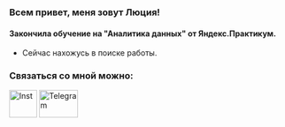 ### Всем привет, меня зовут Люция!
#### Закончила обучение  на "Аналитика данных" от Яндекс.Практикум.
  * Сейчас нахожусь в поиске работы.

### Связаться со мной можно:
<!DOCTYPE html>
<html>
 <head>
  <meta charset="utf-8">

 </head>
 <body>
  <p>
   <a href="https://instagram.com/lyutsiyaa"><img src="https://e1.pngegg.com/pngimages/209/911/png-clipart-macos-app-icons-instagram.png" width="50" 
   height="50" alt="Inst"></a>
   <a href="https://t.me/lyutsiya"><img src="https://e7.pngegg.com/pngimages/290/531/png-clipart-telegram-logo-computer-icons-others-miscellaneous-blue.png" width="70" 
   height="50" alt="Telegram"></a>
  </p>
 </body>
</html>
